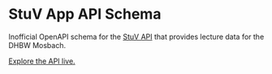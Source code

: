 # StuV App API Schema

Inofficial OpenAPI schema for the [StuV API](https://api.stuv.app) that provides lecture data for the DHBW Mosbach.

[Explore the API live.](https://siphalor.github.io/stuv-app-api-schema)
